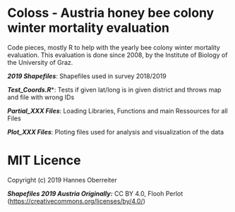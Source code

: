 # Coloss - Austria honey bee colony winter mortality evaluation
Code pieces, mostly R to help with the yearly bee colony winter mortality evaluation. This evaluation is done since 2008, by the Institute of Biology of the University of Graz.

***2019 Shapefiles***: Shapefiles used in survey 2018/2019

***Test_Coords.R****: Tests if given lat/long is in given district and throws map and file with wrong IDs

***Partial_XXX Files***: Loading Libraries, Functions and main Ressources for all Files

***Plot_XXX Files***: Ploting files used for analysis and visualization of the data

# MIT Licence 
Copyright (c) 2019 Hannes Oberreiter

***Shapefiles 2019 Austria Originally:*** CC BY 4.0, Flooh Perlot (https://creativecommons.org/licenses/by/4.0/)

